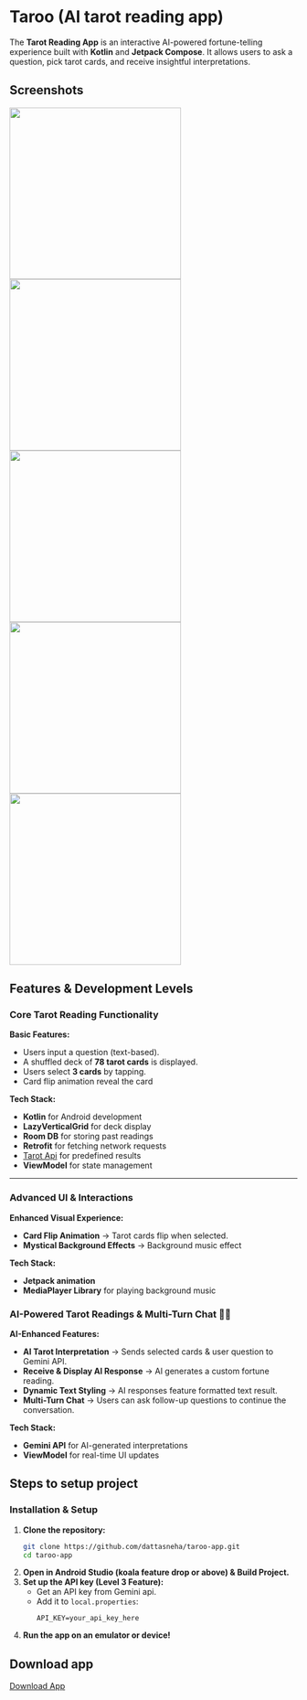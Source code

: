# Taroo (AI tarot reading app)

The **Tarot Reading App** is an interactive AI-powered fortune-telling experience built with **Kotlin** and **Jetpack Compose**. It allows users to ask a question, pick tarot cards, and receive insightful interpretations.

## Screenshots
<img src="https://github.com/user-attachments/assets/30a435ff-7f1f-4ce3-b651-4d0f9c64420e" width=300/>
<img src="https://github.com/user-attachments/assets/373a8cab-18fd-4849-aecc-b8e86ceb4307" width=300/>
<img src="https://github.com/user-attachments/assets/8c76a5c8-5291-44d3-ab94-ac59bffbe692" width=300/>
<img src="https://github.com/user-attachments/assets/fa4a631f-5d9f-48d5-b35d-7b5265b876f6" width=300/>
<img src="https://github.com/user-attachments/assets/a541b0f1-6e7c-4416-95a9-da7035046d57" width=300/>

## Features & Development Levels

### Core Tarot Reading Functionality
**Basic Features:**
- Users input a question (text-based).
- A shuffled deck of **78 tarot cards** is displayed.
- Users select **3 cards** by tapping.
- Card flip animation reveal the card

**Tech Stack:**
- **Kotlin** for Android development
- **LazyVerticalGrid** for deck display
- **Room DB** for storing past readings
- **Retrofit** for fetching network requests
- [Tarot Api](https://tarotapi.dev/) for predefined results
- **ViewModel** for state management
---

### Advanced UI & Interactions 
**Enhanced Visual Experience:**
- **Card Flip Animation** → Tarot cards flip when selected.
- **Mystical Background Effects** → Background music effect

**Tech Stack:**
- **Jetpack animation**
- **MediaPlayer Library** for playing background music

### AI-Powered Tarot Readings & Multi-Turn Chat 🤖🔮
**AI-Enhanced Features:**
- **AI Tarot Interpretation** → Sends selected cards & user question to Gemini API.
- **Receive & Display AI Response** → AI generates a custom fortune reading.
- **Dynamic Text Styling** → AI responses feature formatted text result.
- **Multi-Turn Chat** → Users can ask follow-up questions to continue the conversation.

**Tech Stack:**
- **Gemini API** for AI-generated interpretations
- **ViewModel** for real-time UI updates

## Steps to setup project
### Installation & Setup
1. **Clone the repository:**
   ```bash
   git clone https://github.com/dattasneha/taroo-app.git
   cd taroo-app
   ```
2. **Open in Android Studio (koala feature drop or above) & Build Project.**
3. **Set up the API key (Level 3 Feature):**
   - Get an API key from Gemini api.
   - Add it to `local.properties`:
     ```properties
     API_KEY=your_api_key_here
     ```
4. **Run the app on an emulator or device!**

## Download app
[Download App](https://github.com/dattasneha/taroo-app/releases/download/v1.0/taroo-app.apk)

